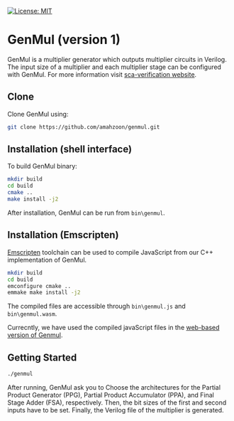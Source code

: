 [![License: MIT](https://img.shields.io/badge/License-MIT-yellow.svg)](https://opensource.org/licenses/MIT)

# GenMul (version 1)

GenMul is a multiplier generator which outputs multiplier circuits in Verilog. The input size of a multiplier and each multiplier stage can be configured with GenMul. For more information visit [sca-verification website](http://www.sca-verification.org).

## Clone

Clone GenMul using:

```bash
git clone https://github.com/amahzoon/genmul.git
```

## Installation (shell interface)

To build GenMul binary:

```bash
mkdir build
cd build
cmake ..
make install -j2
```

After installation, GenMul can be run from `bin\genmul`. 

## Installation (Emscripten)

[Emscripten](https://emscripten.org/) toolchain can be used to compile JavaScript from our C++ implementation of GenMul.

```bash
mkdir build
cd build
emconfigure cmake ..
emmake make install -j2
```

The compiled files are accessible through `bin\genmul.js` and `bin\genmul.wasm`.

Currecntly, we have used the compiled javaScript files in the [web-based version of Genmul](http://www.sca-verification.org/genmul).

## Getting Started

```bash
./genmul
```

After running, GenMul ask you to Choose the architectures for the Partial Product Generator (PPG), Partial Product Accumulator (PPA), and Final Stage Adder (FSA), respectively. Then, the bit sizes of the first and second inputs have to be set. Finally, the Verilog file of the multiplier is generated.

